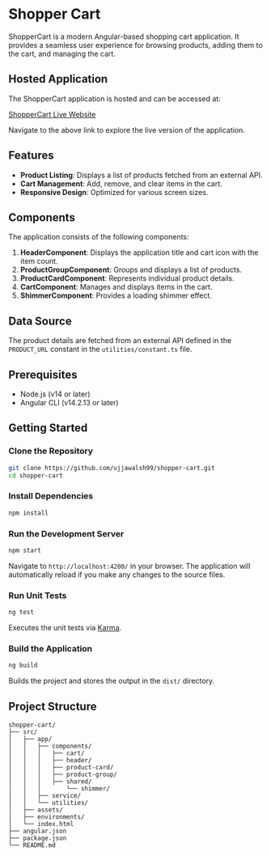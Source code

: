# Shopper Cart

ShopperCart is a modern Angular-based shopping cart application. It provides a seamless user experience for browsing products, adding them to the cart, and managing the cart.

## Hosted Application
The ShopperCart application is hosted and can be accessed at:

[ShopperCart Live Website](https://github.com/ujjawalsh99/shopper-cart.git)

Navigate to the above link to explore the live version of the application.

## Features
- **Product Listing**: Displays a list of products fetched from an external API.
- **Cart Management**: Add, remove, and clear items in the cart.
- **Responsive Design**: Optimized for various screen sizes.

## Components
The application consists of the following components:

1. **HeaderComponent**: Displays the application title and cart icon with the item count.
2. **ProductGroupComponent**: Groups and displays a list of products.
3. **ProductCardComponent**: Represents individual product details.
4. **CartComponent**: Manages and displays items in the cart.
5. **ShimmerComponent**: Provides a loading shimmer effect.

## Data Source
The product details are fetched from an external API defined in the `PRODUCT_URL` constant in the `utilities/constant.ts` file.

## Prerequisites
- Node.js (v14 or later)
- Angular CLI (v14.2.13 or later)

## Getting Started

### Clone the Repository
```bash
git clone https://github.com/ujjawalsh99/shopper-cart.git
cd shopper-cart
```

### Install Dependencies
```bash
npm install
```

### Run the Development Server
```bash
npm start
```
Navigate to `http://localhost:4200/` in your browser. The application will automatically reload if you make any changes to the source files.

### Run Unit Tests
```bash
ng test
```
Executes the unit tests via [Karma](https://karma-runner.github.io).

### Build the Application
```bash
ng build
```
Builds the project and stores the output in the `dist/` directory.


## Project Structure
```
shopper-cart/
├── src/
│   ├── app/
│   │   ├── components/
│   │   │   ├── cart/
│   │   │   ├── header/
│   │   │   ├── product-card/
│   │   │   ├── product-group/
│   │   │   ├── shared/
│   │   │       └── shimmer/
│   │   ├── service/
│   │   └── utilities/
│   ├── assets/
│   ├── environments/
│   └── index.html
├── angular.json
├── package.json
└── README.md
```
